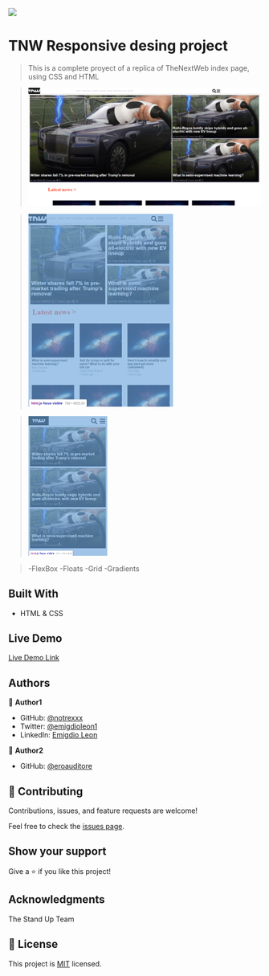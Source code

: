 ![](https://img.shields.io/badge/Microverse-blueviolet)

# TNW Responsive desing project

> This is a complete proyect of a replica of TheNextWeb index page, using CSS and HTML


> ![screenshot](img/Desktop.png)

> ![screenshot](img/tablet.png)

> ![screenshot](img/mobile.png)


> -FlexBox
> -Floats
> -Grid
> -Gradients

## Built With

- HTML & CSS

## Live Demo

[Live Demo Link](https://notrexxx.github.io/TNW-RESPONSIVE-HTML-CSS/)

## Authors

👤 **Author1**

- GitHub: [@notrexxx](https://github.com/notrexxx)
- Twitter: [@emigdioleon1](https://twitter.com/emigdioleon1)
- LinkedIn: [Emigdio Leon](https://linkedin.com/emigdio-leon-689109195)

👤 **Author2**

- GitHub: [@eroauditore](https://github.com/eroauditore)

## 🤝 Contributing

Contributions, issues, and feature requests are welcome!

Feel free to check the [issues page](issues/).

## Show your support

Give a ⭐️ if you like this project!

## Acknowledgments

The Stand Up Team

## 📝 License

This project is [MIT](./LICENSE) licensed.
